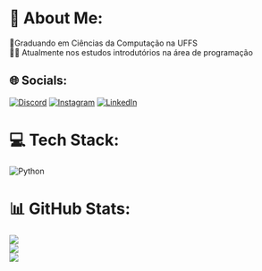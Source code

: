 # 💫 About Me:
📘Graduando em Ciências da Computação na UFFS<br>👨‍💻 Atualmente nos estudos introdutórios na área de programação


## 🌐 Socials:
[![Discord](https://img.shields.io/badge/Discord-%237289DA.svg?logo=discord&logoColor=white)](https://discord.gg/gabscosta#2621) [![Instagram](https://img.shields.io/badge/Instagram-%23E4405F.svg?logo=Instagram&logoColor=white)](https://instagram.com/https://www.instagram.com/costa.gabriel_/) [![LinkedIn](https://img.shields.io/badge/LinkedIn-%230077B5.svg?logo=linkedin&logoColor=white)](https://linkedin.com/in/https://www.linkedin.com/in/gabriel-santos-costa-5b25ab247/) 

# 💻 Tech Stack:
![Python](https://img.shields.io/badge/python-3670A0?style=for-the-badge&logo=python&logoColor=ffdd54)
# 📊 GitHub Stats:
![](https://github-readme-stats.vercel.app/api?username=gabrielcostaaa&theme=swift&hide_border=true&include_all_commits=false&count_private=false)<br/>
![](https://github-readme-streak-stats.herokuapp.com/?user=gabrielcostaaa&theme=swift&hide_border=true)<br/>
![](https://github-readme-stats.vercel.app/api/top-langs/?username=gabrielcostaaa&theme=swift&hide_border=true&include_all_commits=false&count_private=false&layout=compact)

<!-- Proudly created with GPRM ( https://gprm.itsvg.in ) -->